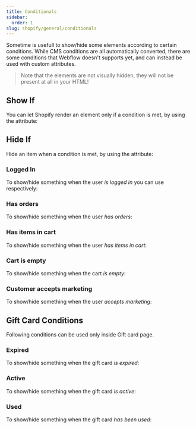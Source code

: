 ```yaml
---
title: Conditionals
sidebar:
  order: 1
slug: shopify/general/conditionals
---
```


Sometime is usefull to show/hide some elements according to certain conditions. While CMS conditions are all automatically converted, there are some conditions that Webflow doesn't supports yet, and can instead be used with custom attributes.

> Note that the elements are not visually hidden, they will not be present at all in your HTML!


## Show If
You can let Shopify render an element only if a condition is met, by using the attribute:

<custom-attribute dynamic name="show-if" value="condition"></custom-attribute>

## Hide If
Hide an item when a condition is met, by using the attribute:

<custom-attribute dynamic name="hide-if" value="condition"></custom-attribute>

### Logged In

To show/hide something when the user *is logged in* you can use respectively:

<custom-attribute name="show-if" value="logged-in"></custom-attribute>

<custom-attribute name="hide-if" value="logged-in"></custom-attribute>

### Has orders

To show/hide something when the user *has orders*:

<custom-attribute name="show-if" value="has-orders"></custom-attribute>

<custom-attribute name="hide-if" value="has-orders"></custom-attribute>

### Has items in cart

To show/hide something when the user *has items in cart*:

<custom-attribute name="show-if" value="has-items-in-cart"></custom-attribute>

<custom-attribute name="hide-if" value="has-items-in-cart"></custom-attribute>

### Cart is empty

To show/hide something when the cart *is empty*:

<custom-attribute name="show-if" value="cart-empty"></custom-attribute>

<custom-attribute name="hide-if" value="cart-empty"></custom-attribute>


### Customer accepts marketing

To show/hide something when the user *accepts marketing*:

<custom-attribute name="show-if" value="accepts-marketing"></custom-attribute>

<custom-attribute name="hide-if" value="accepts-marketing"></custom-attribute>

## Gift Card Conditions

Following conditions can be used only inside Gift card page.

### Expired

To show/hide something when the gift card *is expired*:

<custom-attribute name="show-if" value="gift-card-expired"></custom-attribute>

<custom-attribute name="hide-if" value="gift-card-expired"></custom-attribute>

### Active

To show/hide something when the gift card *is active*:

<custom-attribute name="show-if" value="gift-card-active"></custom-attribute>

<custom-attribute name="hide-if" value="gift-card-active"></custom-attribute>

### Used

To show/hide something when the gift card *has been used*:

<custom-attribute name="show-if" value="gift-card-used"></custom-attribute>

<custom-attribute name="hide-if" value="gift-card-used"></custom-attribute>
